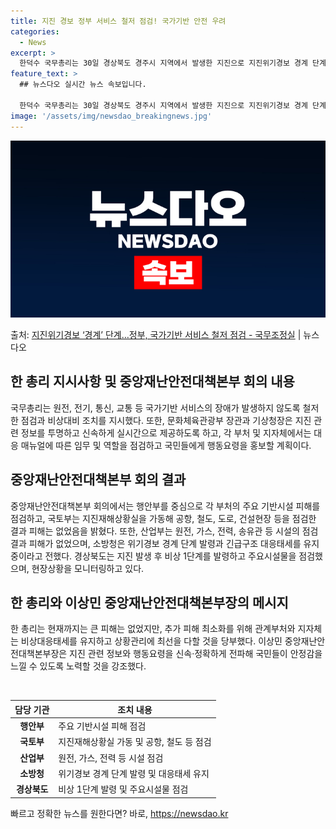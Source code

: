 ```yaml
---
title: 지진 경보 정부 서비스 철저 점검! 국가기반 안전 우려
categories:
  - News
excerpt: >
  한덕수 국무총리는 30일 경상북도 경주시 지역에서 발생한 지진으로 지진위기경보 경계 단계가 발령됨에 따라 국…
feature_text: >
  ## 뉴스다오 실시간 뉴스 속보입니다.

  한덕수 국무총리는 30일 경상북도 경주시 지역에서 발생한 지진으로 지진위기경보 경계 단계가 발령됨에 따라 국…
image: '/assets/img/newsdao_breakingnews.jpg'
---
```


![뉴스다오 속보](/assets/img/newsdao_breakingnews.jpg)

<p>출처: <a href="https://newsdao.kr/2695" rel="dofollow">지진위기경보 ‘경계’ 단계…정부, 국가기반 서비스 철저 점검 - 국무조정실</a> | 뉴스다오</p>

<h2 data-ke-size="size26">한 총리 지시사항 및 중앙재난안전대책본부 회의 내용</h2>
국무총리는 원전, 전기, 통신, 교통 등 국가기반 서비스의 장애가 발생하지 않도록 철저한 점검과 비상대비 조치를 지시했다. 또한, 문화체육관광부 장관과 기상청장은 지진 관련 정보를 투명하고 신속하게 실시간으로 제공하도록 하고, 각 부처 및 지자체에서는 대응 매뉴얼에 따른 임무 및 역할을 점검하고 국민들에게 행동요령을 홍보할 계획이다.

<h2 data-ke-size="size26">중앙재난안전대책본부 회의 결과</h2>
중앙재난안전대책본부 회의에서는 행안부를 중심으로 각 부처의 주요 기반시설 피해를 점검하고, 국토부는 지진재해상황실을 가동해 공항, 철도, 도로, 건설현장 등을 점검한 결과 피해는 없었음을 밝혔다. 또한, 산업부는 원전, 가스, 전력, 송유관 등 시설의 점검결과 피해가 없었으며, 소방청은 위기경보 경계 단계 발령과 긴급구조 대응태세를 유지 중이라고 전했다. 경상북도는 지진 발생 후 비상 1단계를 발령하고 주요시설물을 점검했으며, 현장상황을 모니터링하고 있다.

<h2 data-ke-size="size26">한 총리와 이상민 중앙재난안전대책본부장의 메시지</h2>
한 총리는 현재까지는 큰 피해는 없었지만, 추가 피해 최소화를 위해 관계부처와 지자체는 비상대응태세를 유지하고 상황관리에 최선을 다할 것을 당부했다. 이상민 중앙재난안전대책본부장은 지진 관련 정보와 행동요령을 신속·정확하게 전파해 국민들이 안정감을 느낄 수 있도록 노력할 것을 강조했다.

<p data-ke-size="size16">&nbsp;</p>

<table>
	<thead>
		<tr>
			<th>담당 기관</th>
			<th>조치 내용</th>
		</tr>
	</thead>
	<tbody>
		<tr>
			<td style="text-align: center; height: 17px;"><b>행안부</b></td>
			<td>주요 기반시설 피해 점검</td>
		</tr>
		<tr>
			<td style="text-align: center; height: 17px;"><b>국토부</b></td>
			<td>지진재해상황실 가동 및 공항, 철도 등 점검</td>
		</tr>
		<tr>
			<td style="text-align: center; height: 17px;"><b>산업부</b></td>
			<td>원전, 가스, 전력 등 시설 점검</td>
		</tr>
		<tr>
			<td style="text-align: center; height: 17px;"><b>소방청</b></td>
			<td>위기경보 경계 단계 발령 및 대응태세 유지</td>
		</tr>
		<tr>
			<td style="text-align: center; height: 17px;"><b>경상북도</b></td>
			<td>비상 1단계 발령 및 주요시설물 점검</td>
		</tr>
	</tbody>
</table>
 

빠르고 정확한 뉴스를 원한다면? 바로, <a href="https://newsdao.kr" rel="dofollow">https://newsdao.kr</a>


    
